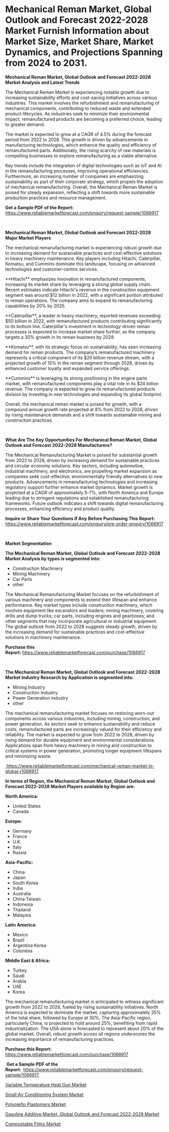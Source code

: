<p><h1>Mechanical Reman Market, Global Outlook and Forecast 2022-2028 Market Furnish Information about Market Size, Market Share, Market Dynamics, and Projections Spanning from 2024 to 2031.</h1></p><p><strong>Mechanical Reman Market, Global Outlook and Forecast 2022-2028 Market Analysis and Latest Trends</strong></p>
<p><p>The Mechanical Reman Market is experiencing notable growth due to increasing sustainability efforts and cost-saving initiatives across various industries. This market involves the refurbishment and remanufacturing of mechanical components, contributing to reduced waste and extended product lifecycles. As industries seek to minimize their environmental impact, remanufactured products are becoming a preferred choice, leading to greater demand.</p><p>The market is expected to grow at a CAGR of 4.5% during the forecast period from 2022 to 2028. This growth is driven by advancements in manufacturing technologies, which enhance the quality and efficiency of remanufactured parts. Additionally, the rising scarcity of raw materials is compelling businesses to explore remanufacturing as a viable alternative.</p><p>Key trends include the integration of digital technologies such as IoT and AI in the remanufacturing processes, improving operational efficiencies. Furthermore, an increasing number of companies are emphasizing sustainability as part of their corporate strategy, which propels the adoption of mechanical remanufacturing. Overall, the Mechanical Reman Market is poised for steady expansion, reflecting a shift towards more sustainable production practices and resource management.</p></p>
<p><strong>Get a Sample PDF of the Report:&nbsp;</strong> <a href="https://www.reliablemarketforecast.com/enquiry/request-sample/1066917">https://www.reliablemarketforecast.com/enquiry/request-sample/1066917</a></p>
<p>&nbsp;</p>
<p><strong>Mechanical Reman Market, Global Outlook and Forecast 2022-2028 Major Market Players</strong></p>
<p><p>The mechanical remanufacturing market is experiencing robust growth due to increasing demand for sustainable practices and cost-effective solutions in heavy machinery maintenance. Key players including Hitachi, Caterpillar, Komatsu, and Cummins dominate this landscape, focusing on advanced technologies and customer-centric services.</p><p>**Hitachi** emphasizes innovation in remanufactured components, increasing its market share by leveraging a strong global supply chain. Recent estimates indicate Hitachi's revenue in the construction equipment segment was around $12 billion in 2022, with a significant portion attributed to reman operations. The company aims to expand its remanufacturing capabilities by 20% by 2025.</p><p>**Caterpillar**, a leader in heavy machinery, reported revenues exceeding $50 billion in 2022, with remanufactured products contributing significantly to its bottom line. Caterpillar's investment in technology-driven reman processes is expected to increase market share further, as the company targets a 30% growth in its reman business by 2028.</p><p>**Komatsu**, with its strategic focus on sustainability, has seen increasing demand for reman products. The company’s remanufactured machinery represents a critical component of its $20 billion revenue stream, with a projected growth of 15% in the reman segment through 2028, driven by enhanced customer loyalty and expanded service offerings.</p><p>**Cummins** is leveraging its strong positioning in the engine parts market, with remanufactured components play a vital role in its $24 billion revenue. The company is expected to grow its remanufactured products division by investing in new technologies and expanding its global footprint.</p><p>Overall, the mechanical reman market is poised for growth, with a compound annual growth rate projected at 8% from 2022 to 2028, driven by rising maintenance demands and a shift towards sustainable mining and construction practices.</p></p>
<p>&nbsp;</p>
<p><strong>What Are The Key Opportunities For Mechanical Reman Market, Global Outlook and Forecast 2022-2028 Manufacturers?</strong></p>
<p><p>The Mechanical Remanufacturing Market is poised for substantial growth from 2022 to 2028, driven by increasing demand for sustainable practices and circular economy solutions. Key sectors, including automotive, industrial machinery, and electronics, are propelling market expansion as companies seek cost-effective, environmentally friendly alternatives to new products. Advancements in remanufacturing technologies and increasing regulatory support further enhance market dynamics. Market growth is projected at a CAGR of approximately 5-7%, with North America and Europe leading due to stringent regulations and established remanufacturing frameworks. Future outlook indicates a shift towards digital remanufacturing processes, enhancing efficiency and product quality.</p></p>
<p><strong>Inquire or Share Your Questions If Any Before Purchasing This Report:</strong> <a href="https://www.reliablemarketforecast.com/enquiry/pre-order-enquiry/1066917">https://www.reliablemarketforecast.com/enquiry/pre-order-enquiry/1066917</a></p>
<p>&nbsp;</p>
<p><strong>Market Segmentation</strong></p>
<p><strong>The Mechanical Reman Market, Global Outlook and Forecast 2022-2028 Market Analysis by types is segmented into:</strong></p>
<p><ul><li>Construction Machinery</li><li>Mining Machinery</li><li>Car Parts</li><li>other</li></ul></p>
<p><p>The Mechanical Remanufacturing Market focuses on the refurbishment of various machinery and components to extend their lifespan and enhance performance. Key market types include construction machinery, which involves equipment like excavators and loaders; mining machinery, covering drills and dump trucks; car parts, including engines and gearboxes; and other segments that may incorporate agricultural or industrial equipment. The global outlook from 2022 to 2028 suggests steady growth, driven by the increasing demand for sustainable practices and cost-effective solutions in machinery maintenance.</p></p>
<p><strong>Purchase this Report:&nbsp;</strong><a href="https://www.reliablemarketforecast.com/purchase/1066917">https://www.reliablemarketforecast.com/purchase/1066917</a></p>
<p>&nbsp;</p>
<p><strong>The Mechanical Reman Market, Global Outlook and Forecast 2022-2028 Market Industry Research by Application is segmented into:</strong></p>
<p><ul><li>Mining Industry</li><li>Construction Industry</li><li>Power Generation industry</li><li>other</li></ul></p>
<p><p>The mechanical remanufacturing market focuses on restoring worn-out components across various industries, including mining, construction, and power generation. As sectors seek to enhance sustainability and reduce costs, remanufactured parts are increasingly valued for their efficiency and reliability. The market is expected to grow from 2022 to 2028, driven by rising demand for durable equipment and environmental considerations. Applications span from heavy machinery in mining and construction to critical systems in power generation, promoting longer equipment lifespans and minimizing waste.</p></p>
<p><a href="https://www.reliablemarketforecast.com/mechanical-reman-market-in-global-r1066917">&nbsp;https://www.reliablemarketforecast.com/mechanical-reman-market-in-global-r1066917</a></p>
<p><strong>In terms of Region, the Mechanical Reman Market, Global Outlook and Forecast 2022-2028 Market Players available by Region are:</strong></p>
<p>
    <p> <strong> North America: </strong>
        <ul>
            <li>United States</li>
            <li>Canada</li>
        </ul>
        </p> 
    <p> <strong> Europe: </strong>
        <ul>
            <li>Germany</li>
            <li>France</li>
            <li>U.K.</li>
            <li>Italy</li>
            <li>Russia</li>
        </ul>
        </p> 
    <p> <strong> Asia-Pacific: </strong>
        <ul>
            <li>China</li>
            <li>Japan</li>
            <li>South Korea</li>
            <li>India</li>
            <li>Australia</li>
            <li>China Taiwan</li>
            <li>Indonesia</li>
            <li>Thailand</li>
            <li>Malaysia</li>
        </ul>
        </p> 
    <p> <strong> Latin America: </strong>
        <ul>
            <li>Mexico</li>
            <li>Brazil</li>
            <li>Argentina Korea</li>
            <li>Colombia</li>
        </ul>
        </p> 
    <p> <strong> Middle East & Africa: </strong>
        <ul>
            <li>Turkey</li>
            <li>Saudi</li>
            <li>Arabia</li>
            <li>UAE</li>
            <li>Korea</li>
        </ul>
    </p>
    </p>
<p><p>The mechanical remanufacturing market is anticipated to witness significant growth from 2022 to 2028, fueled by rising sustainability initiatives. North America is expected to dominate the market, capturing approximately 35% of the total share, followed by Europe at 30%. The Asia-Pacific region, particularly China, is projected to hold around 25%, benefiting from rapid industrialization. The USA alone is forecasted to represent about 20% of the global market. Overall, robust growth across all regions underscores the increasing importance of remanufacturing practices.</p></p>
<p><strong>Purchase this Report: </strong><a href="https://www.reliablemarketforecast.com/purchase/1066917">https://www.reliablemarketforecast.com/purchase/1066917</a></p>
<p>&nbsp;<strong>Get a Sample PDF of the Report:&nbsp;&nbsp;</strong><a href="https://www.reliablemarketforecast.com/enquiry/request-sample/1066917">https://www.reliablemarketforecast.com/enquiry/request-sample/1066917</a></p>
<p><strong></strong></p>
<p><p><a href="https://medium.com/@malcowens787546/the-variable-temperature-heat-gun-market-is-anticipated-to-experience-significant-growth-with-a-b139ae855927">Variable Temperature Heat Gun Market</a></p><p><a href="https://medium.com/@malcowens787546/the-global-small-air-conditioning-system-market-is-a-dynamic-and-growing-industry-36759359e07a">Small Air Conditioning System Market</a></p><p><a href="https://issuu.com/reportprime-2/docs/polyolefin-plastomers-market-size-2_d9030de81b9e71">Polyolefin Plastomers Market</a></p><p><a href="https://github.com/ChiragRP21/Market-Research-Report-List-6/blob/main/gasoline-additive-market-global-outlook-and-forecast-2022-2028-market.md">Gasoline Additive Market, Global Outlook and Forecast 2022-2028 Market</a></p><p><a href="https://issuu.com/reportprime-2/docs/compostable-films-market-size-2030._02fca349015b6a">Compostable Films Market</a></p></p>